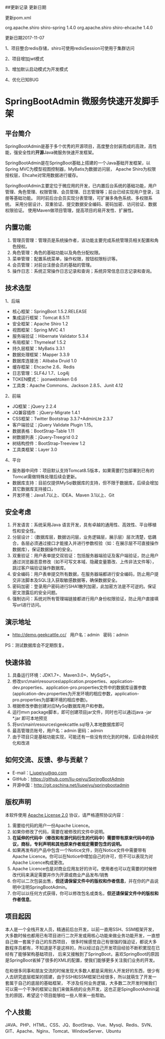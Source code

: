 ##更新记录
更新日期

更新pom.xml

<dependency>
    <groupId>org.apache.shiro</groupId>
    <artifactId>shiro-spring</artifactId>
    <version>1.4.0</version>
</dependency>        
        
<dependency>
    <groupId>org.apache.shiro</groupId>
    <artifactId>shiro-ehcache</artifactId>
    <version>1.4.0</version>
</dependency>

更新日期2017-11-07

1、项目整合redis存储，shiro可使用redisSession可使用于集群访问

2、项目增加jwt模式

3、增加默认启动模式为开发模式

4、优化已知BUG

# SpringBootAdmin 微服务快速开发脚手架

## 平台简介

SpringBootAdmin是基于多个优秀的开源项目，高度整合封装而成的高效，高性能，强安全性的**开源**Java微服务快速开发框架。

SpringBootAdmin是在SpringBoot基础上搭建的一个Java基础开发框架，以Spring MVC为模型视图控制器，MyBatis为数据访问层，
Apache Shiro为权限授权层，Ehcahe对常用数据进行缓存。

SpringBootAdmin主要定位于微应用的开发，已内置后台系统的基础功能，用户管理、角色管理、权限管理、会员管理、日志管理等；前台已经实现用户登录，注册等基础功能。
同时前后台会员实现分表管理，可扩展多角色系统、多权限系统。
采用分层设计、双重验证、提交数据安全编码、密码加密、访问验证、数据权限验证。
使用Maven做项目管理，提高项目的易开发性、扩展性。

## 内置功能

1.	管理员管理：管理员是系统操作者，该功能主要完成系统管理员相关配置和角色授权。
2.	角色管理：角色的基础功能以及角色分配权限。
3.	菜单管理：配置系统菜单，操作权限，按钮权限标识等。
4. 会员管理：对前台注册会员的基础的管理。
5.	操作日志：系统正常操作日志记录和查询；系统异常信息日志记录和查询。

## 技术选型

1、后端

* 核心框架：SpringBoot 1.5.2.RELEASE
* 集成运行框架：Tomcat 8.5.11
* 安全框架：Apache Shiro 1.2
* 视图框架：Spring MVC 4.1
* 服务端验证：Hibernate Validator 5.3.4
* 布局框架：Thymeleaf 1.5.2
* 持久层框架：MyBatis 3.3.1
* 数据处理框架：Mapper 3.3.9
* 数据库连接池：Alibaba Druid 1.0
* 缓存框架：Ehcache 2.6、Redis
* 日志管理：SLF4J 1.7、Log4j
* TOKEN模式： jsonwebtoken 0.6
* 工具类：Apache Commons、Jackson 2.8.5、Junit 4.12

2、前端

* JQ框架：jQuery 2.2.4
* JQ兼容插件：jQuery-Migrate 1.4.1
* CSS框架：Twitter Bootstrap 3.3.7+AdminLte 2.3.7
* 客户端验证：jQuery Validate Plugin 1.15。
* 数据表格：BootStrap-Table 1.11
* 树数据列表：jQuery-Treegrid 0.2
* 树结构控件：BootStrap-Treeview 1.2
* 工具类框架：Layer 3.0

4、平台

* 服务器中间件：项目默认支持Tomcat8.5版本，如果需要打包部署到已有的Tomcat需做特殊处理后续会更新。
* 数据库支持：目前仅提供MySql数据库的支持，但不限于数据库，后续会增加其它数据库支持接口，
* 开发环境：Java1.7以上、IDEA、Maven 3.1以上、Git

## 安全考虑

1. 开发语言：系统采用Java 语言开发，具有卓越的通用性、高效性、平台移植性和安全性。
2. 分层设计：（数据库层，数据访问层，业务逻辑层，展示层）层次清楚，低耦合，各层必须通过接口才能接入并进行参数校验（如：在展示层不可直接操作数据库），保证数据操作的安全。
3. 双重验证：用户表单提交双验证：包括服务器端验证及客户端验证，防止用户通过浏览器恶意修改（如不可写文本域、隐藏变量篡改、上传非法文件等），跳过客户端验证操作数据库。
4. 安全编码：用户表单提交所有数据，在服务器端都进行安全编码，防止用户提交非法脚本及SQL注入获取敏感数据等，确保数据安全。
5. 密码加密：登录用户密码进行SHA1散列加密，此加密方法是不可逆的。保证密文泄露后的安全问题。
6. 强制访问：系统对所有管理端链接都进行用户身份权限验证，防止用户直接填写url进行访问。

## 演示地址

* <http://demo.geekcattle.cc/>  &nbsp; 用户名：admin &nbsp; 密码：admin 

PS：测试数据库会不定期恢复。

## 快速体验

1. 具备运行环境：JDK1.7+、Maven3.0+、MySql5+。
2. 修改src\main\resources\application.properties、application-dev.properties、application-pro.properties文件中的数据库设置参数(application-dev.properties为开发环境的相应参数，application-pro.properties为部署环境的相应参数)。
3. 根据修改参数创建对应MySql数据库用户和参数。
4. 运行mvn package脚本，即可创建项目jar文件，同时也可以通过java -jar *.jar 即可本地预览
5. 将src\main\resources\geekcattle.sql导入本地数据库即可
6. 最高管理员账号，用户名：admin 密码：admin
7. 由于项目只是基础功能实现，可能还有一些没有优化到的时候，后续会持续优化和改进

## 如何交流、反馈、参与贡献？

* E-mail：l_iupeiyu@qq.com
* GitHub：<https://github.com/liu-peiyu/SpringBootAdmin>
* 开源中国：<http://git.oschina.net/liupeiyu/springbootadmin>

## 版权声明

本软件使用 [Apache License 2.0](http://www.apache.org/licenses/LICENSE-2.0) 协议，请严格遵照协议内容：

1. 需要给代码的用户一份Apache Licence。
2. 如果你修改了代码，需要在被修改的文件中说明。
3. **在延伸的代码中（修改和有源代码衍生的代码中）需要带有原来代码中的协议，商标，专利声明和其他原来作者规定需要包含的说明。**
4. 如果再发布的产品中包含一个Notice文件，则在Notice文件中需要带有Apache Licence。你可以在Notice中增加自己的许可，但不可以表现为对Apache Licence构成更改。
5. Apache Licence也是对商业应用友好的许可。使用者也可以在需要的时候修改代码来满足需要并作为开源或商业产品发布/销售
6. 你可以二次包装出售，**但还请保留文件中的版权和作者信息**，并在你的产品说明中注明SpringBootAdmin。
7. 你可以以任何方式获得，你可以修改包名或类名，**但还请保留文件中的版权和作者信息**。

## 项目起因

本人是一个全栈开发人员，精通前后台开发，以前一直用SSH、SSM框架开发，大多数时候也都用已有项目进行二次开发或用核心功能来做业务功能开发，一直想自己做一套属于自己的东西项目，
很多时候感觉自己有很强的强迫证，都说大多数程序员都有，不知道是不是这样的，所以经过自己开发项目经验不断积累现在已经有了能够架构基础项目，
后来又接触到了SpringBoot，喜欢SpringBoot的原因是SpringBoot省掉了很多的XML的配置，使我们能够更多关注我们业务的开发。

在和很多同事和朋友交流的时候发现大多数人都是采用别人开发好的东西，很少有人去研究底层框架的搭建，由于SSH和SSM框架已经很多，所以就萌生了开发一套属于自己的底层的基础框架，
不涉及任何业务逻辑，大多数二次开发时候我们可以需一个干净的框架让我们来做系统的业务开发，这也正是SpingBootAdmin诞生的原因，希望这个项目能够给一些人带来一些帮助。

## 个人技能

JAVA、PHP、HTML、CSS、JQ、BootStrap、Vue、Mysql、Redis、SVN、GIT、Apache、Nginx、Tomcat、WindowServer、Ubuntu
